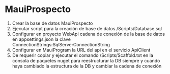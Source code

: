 # MauiProspecto

1. Crear la base de datos MauiProspecto
2. Ejecutar script para la creación de base de datos /Scripts/Database.sql
3. Configurar en proyecto WebApi cadena de conexión de la base de datos en appsettings.json la clave ConnectionStrings:SqlServerConnectionString
4. Configurar en MauiProgram la URL del api en el servicio ApiClient
5. De requerir copiar y ejecutar el comando /Scripts/Scaffold.txt en la consola de paquetes nuget para reestructurar la DB siempre y cuando haya cambiado la estructura de la DB y cambiar la cadena de conexión 
